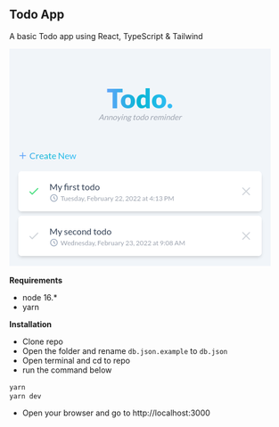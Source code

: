 ## Todo App

A basic Todo app using React, TypeScript & Tailwind

![screenshot](/docs/screenshot-1.png)

**Requirements**

- node 16.\*
- yarn

**Installation**

- Clone repo
- Open the folder and rename `db.json.example` to `db.json`
- Open terminal and cd to repo
- run the command below

```
yarn
yarn dev
```

- Open your browser and go to http://localhost:3000

